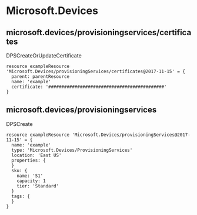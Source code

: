 # Microsoft.Devices

## microsoft.devices/provisioningservices/certificates

DPSCreateOrUpdateCertificate
```bicep
resource exampleResource 'Microsoft.Devices/provisioningServices/certificates@2017-11-15' = {
  parent: parentResource 
  name: 'example'
  certificate: '############################################'
}
```

## microsoft.devices/provisioningservices

DPSCreate
```bicep
resource exampleResource 'Microsoft.Devices/provisioningServices@2017-11-15' = {
  name: 'example'
  type: 'Microsoft.Devices/ProvisioningServices'
  location: 'East US'
  properties: {
  }
  sku: {
    name: 'S1'
    capacity: 1
    tier: 'Standard'
  }
  tags: {
  }
}
```

